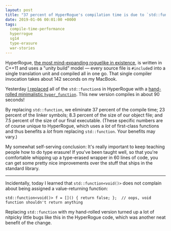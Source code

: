 ```yaml
---
layout: post
title: "37 percent of HyperRogue's compilation time is due to `std::function`"
date: 2019-01-06 00:01:00 +0000
tags:
  compile-time-performance
  hyperrogue
  sg14
  type-erasure
  war-stories
---
```


HyperRogue, [the most mind-expanding roguelike in
existence](https://web.archive.org/web/20171004073813/https://www.rockpapershotgun.com/2017/09/28/hyperrogue-non-euclidean-roguelike/),
is written in C++11 and uses a "unity build" model — every source file is `#include`d into
a single translation unit and compiled all in one go. That single compiler invocation takes about
142 seconds on my MacBook.

Yesterday [I replaced](https://github.com/zenorogue/hyperrogue/pull/67)
all of the `std::function`s in HyperRogue with a [hand-rolled minimalistic
`hyper_function`](https://github.com/Quuxplusone/hyperrogue/blob/b69ec2ed46304985ae8703ccea91651288195f2f/hyper_function.h).
This new version compiles in about 90 seconds!

By replacing `std::function`, we eliminate 37 percent of the compile time;
23 percent of the linker symbols; 8.3 percent of the size of our object file;
and 7.5 percent of the size of our final executable.
(These specific numbers are of course unique to HyperRogue, which uses a *lot* of first-class functions
and thus benefits a *lot* from replacing `std::function`. Your benefits may vary.)

My somewhat self-serving conclusion: It's really important to keep teaching people how to
do type erasure! If you've been taught well, so that you're comfortable whipping up a type-erased
wrapper in 60 lines of code, you can get some pretty nice improvements over the stuff that
ships in the standard library.

----

Incidentally, today I learned that `std::function<void()>` does not complain about being
assigned a value-returning function:

    std::function<void()> f = []() { return false; };  // oops, void function shouldn't return anything

Replacing `std::function` with my hand-rolled version turned up a lot of nitpicky little bugs
like this in the HyperRogue code, which was another neat benefit of the change.
